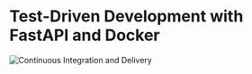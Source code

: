 # Test-Driven Development with FastAPI and Docker

![Continuous Integration and Delivery](https://github.com/majanoski/fastapi-tdd-docker/workflows/Continuous%20Integration%20and%20Delivery/badge.svg?branch=master)
